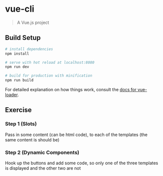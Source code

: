 # vue-cli

> A Vue.js project

## Build Setup

``` bash
# install dependencies
npm install

# serve with hot reload at localhost:8080
npm run dev

# build for production with minification
npm run build
```

For detailed explanation on how things work, consult the [docs for vue-loader](http://vuejs.github.io/vue-loader).


## Exercise

### Step 1 (Slots)

Pass in some content (can be html code), to each of the templates (the same content is should be)

### Step 2 (Dynamic Components)

Hook up the buttons and add some code, so only one of the three templates is displayed and the other two are not